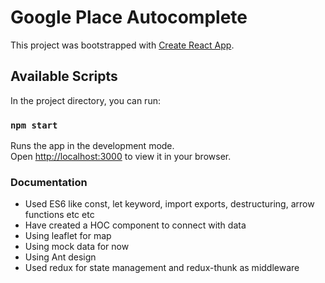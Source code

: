 # Google Place Autocomplete

This project was bootstrapped with [Create React App](https://github.com/facebook/create-react-app).

## Available Scripts

In the project directory, you can run:

### `npm start`

Runs the app in the development mode.\
Open [http://localhost:3000](http://localhost:3000) to view it in your browser.

### Documentation

- Used ES6 like const, let keyword, import exports, destructuring, arrow functions etc etc
- Have created a HOC component to connect with data
- Using leaflet for map
- Using mock data for now
- Using Ant design
- Used redux for state management and redux-thunk as middleware
